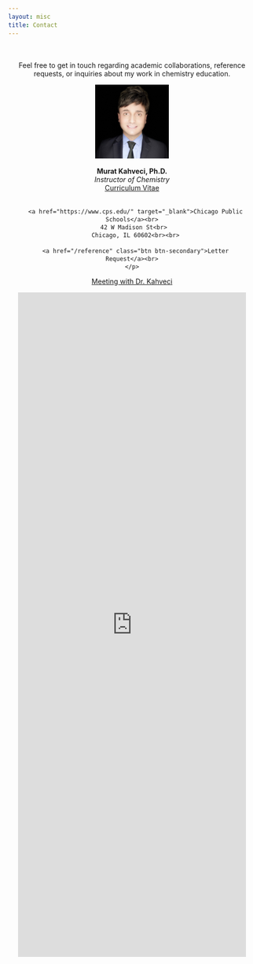 ```yaml
---
layout: misc
title: Contact
---
```


<div style="padding: 20px; border-radius: 8px; text-align: center; max-width: 600px; margin: auto;">
  <p>Feel free to get in touch regarding academic collaborations, reference requests, or inquiries about my work in chemistry education.</p>

  <img width="150" class="mb-3 rounded-circle border shadow" src="/images/team/murat-kahveci.jpg" alt="Murat Kahveci, Ph.D.">

  <div>
    <p>
      <b>Murat Kahveci, Ph.D.</b><br>
      <i>Instructor of Chemistry</i><br>
      <a href="/murat" class="btn btn-secondary">Curriculum Vitae</a><br><br>

      <a href="https://www.cps.edu/" target="_blank">Chicago Public Schools</a><br>
      42 W Madison St<br> 
      Chicago, IL 60602<br><br>

      <a href="/reference" class="btn btn-secondary">Letter Request</a><br>
    </p>
<p><a href="https://calendar.app.google/9nEdwgNRgCiQ1HxaA" class="btn btn-secondary" target="_blank" rel="noopener noreferrer">Meeting with Dr. Kahveci</a></p>
  </div>

<iframe src="https://docs.google.com/forms/d/e/1FAIpQLScmhjVD28y5jaAhq6iMUVSKHNz3K9W18CziwJbE_3aPlWdwSA/viewform?embedded=true" style="width: 100%; height: 1350px; border: none;"
frameborder="0" marginheight="0" marginwidth="0">Loading…</iframe>
</div>
